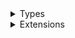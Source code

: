 <details>
<summary>Types</summary>

  - [StepContent](./StepContent)
  - [StepController](./StepController)
  - [StepControllerOptions](./StepControllerOptions)
  - [StepView](./StepView)
  - [StepViewState](./StepViewState)

</details>

<details>
<summary>Extensions</summary>

  - [View](./View)

</details>
